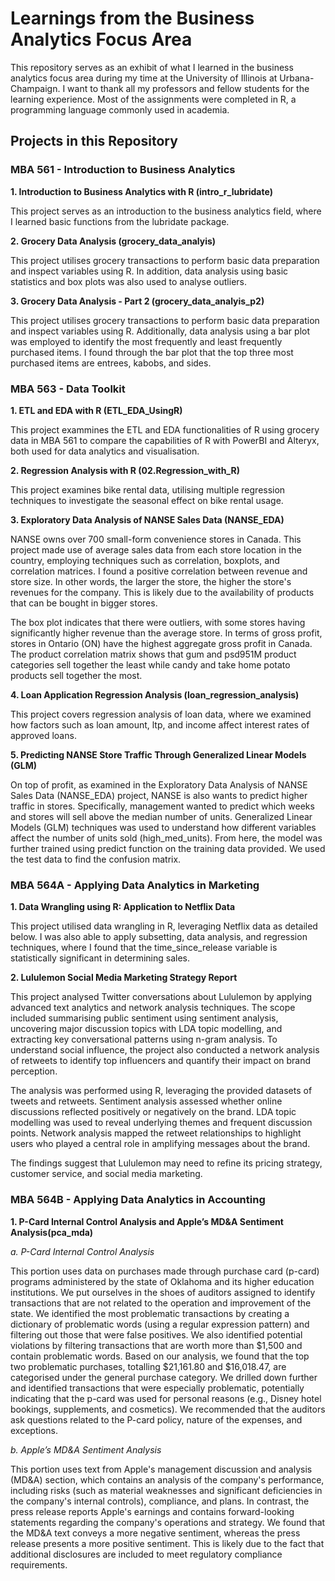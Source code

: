 # Learnings from the Business Analytics Focus Area
This repository serves as an exhibit of what I learned in the business analytics focus area during my time at the University of Illinois at Urbana-Champaign. I want to thank all my professors and fellow students for the learning experience. Most of the assignments were completed in R, a programming language commonly used in academia.

## Projects in this Repository

### MBA 561 - Introduction to Business Analytics

**1. Introduction to Business Analytics with R (intro_r_lubridate)**

This project serves as an introduction to the business analytics field, where I learned basic functions from the lubridate package. 

**2. Grocery Data Analysis (grocery_data_analyis)**

This project utilises grocery transactions to perform basic data preparation and inspect variables using R. In addition, data analysis using basic statistics and box plots was also used to analyse outliers.

**3. Grocery Data Analysis - Part 2 (grocery_data_analyis_p2)**

This project utilises grocery transactions to perform basic data preparation and inspect variables using R. Additionally, data analysis using a bar plot was employed to identify the most frequently and least frequently purchased items. I found through the bar plot that the top three most purchased items are entrees, kabobs, and sides. 


### MBA 563 - Data Toolkit
**1. ETL and EDA with R (ETL_EDA_UsingR)**

This project exammines the ETL and EDA functionalities of R using grocery data in MBA 561 to compare the capabilities of R with PowerBI and Alteryx, both used for data analytics and visualisation.

**2. Regression Analysis with R (02.Regression_with_R)**

This project examines bike rental data, utilising multiple regression techniques to investigate the seasonal effect on bike rental usage.

**3. Exploratory Data Analysis of NANSE Sales Data (NANSE_EDA)**

NANSE owns over 700 small-form convenience stores in Canada. This project made use of average sales data from each store location in the country, employing techniques such as correlation, boxplots, and correlation matrices. I found a positive correlation between revenue and store size. In other words, the larger the store, the higher the store's revenues for the company. This is likely due to the availability of products that can be bought in bigger stores. 

The box plot indicates that there were outliers, with some stores having significantly higher revenue than the average store. In terms of gross profit, stores in Ontario (ON) have the highest aggregate gross profit in Canada. The product correlation matrix shows that gum and psd951M product categories sell together the least while candy and take home potato products sell together the most.

**4. Loan Application Regression Analysis (loan_regression_analysis)**

This project covers regression analysis of loan data, where we examined how factors such as loan amount, ltp, and income affect interest rates of approved loans. 

**5. Predicting NANSE Store Traffic Through Generalized Linear Models (GLM)**

On top of profit, as examined in the Exploratory Data Analysis of NANSE Sales Data (NANSE_EDA) project, NANSE is also wants to predict higher traffic in stores. Specifically, management wanted to predict which weeks and stores will sell above the median number of units. Generalized Linear Models (GLM) techniques was used to understand how different variables affect the number of units sold (high_med_units). From here, the model was further trained using predict function on the training data provided. We used the test data to find the confusion matrix.

### MBA 564A - Applying Data Analytics in Marketing
**1. Data Wrangling using R: Application to Netflix Data**

This project utilised data wrangling in R, leveraging Netflix data as detailed below. I was also able to apply subsetting, data analysis, and regression techniques, where I found that the time_since_release variable is statistically significant in determining sales.

**2. Lululemon Social Media Marketing Strategy Report**

This project analysed Twitter conversations about Lululemon by applying advanced text analytics and network analysis techniques. The scope included summarising public sentiment using sentiment analysis, uncovering major discussion topics with LDA topic modelling, and extracting key conversational patterns using n-gram analysis. To understand social influence, the project also conducted a network analysis of retweets to identify top influencers and quantify their impact on brand perception.

The analysis was performed using R, leveraging the provided datasets of tweets and retweets. Sentiment analysis assessed whether online discussions reflected positively or negatively on the brand. LDA topic modelling was used to reveal underlying themes and frequent discussion points. Network analysis mapped the retweet relationships to highlight users who played a central role in amplifying messages about the brand. 

The findings suggest that Lululemon may need to refine its pricing strategy, customer service, and social media marketing.

### MBA 564B - Applying Data Analytics in Accounting
**1. P-Card Internal Control Analysis and Apple’s MD&A Sentiment Analysis(pca_mda)**

*a. P-Card Internal Control Analysis*

This portion uses data on purchases made through purchase card (p-card) programs administered by the state of Oklahoma and its higher education institutions. We put ourselves in the shoes of auditors assigned to identify transactions that are not related to the operation and improvement of the state. We identified the most problematic transactions by creating a dictionary of problematic words (using a regular expression pattern) and filtering out those that were false positives. We also identified potential violations by filtering transactions that are worth more than $1,500 and contain problematic words. Based on our analysis, we found that the top two problematic purchases, totalling $21,161.80 and $16,018.47, are categorised under the general purchase category. We drilled down further and identified transactions that were especially problematic, potentially indicating that the p-card was used for personal reasons (e.g., Disney hotel bookings, supplements, and cosmetics). We recommended that the auditors ask questions related to the P-card policy, nature of the expenses, and exceptions.  

*b. Apple’s MD&A Sentiment Analysis*

This portion uses text from Apple's management discussion and analysis (MD&A) section, which contains an analysis of the company's performance, including risks (such as material weaknesses and significant deficiencies in the company's internal controls), compliance, and plans. In contrast, the press release reports Apple's earnings and contains forward-looking statements regarding the company's operations and strategy. We found that the MD&A text conveys a more negative sentiment, whereas the press release presents a more positive sentiment. This is likely due to the fact that additional disclosures are included to meet regulatory compliance requirements.
